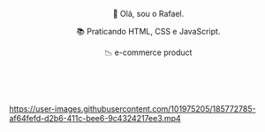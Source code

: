  
<p align="center">👋 Olá, sou o Rafael.</p>  
<p align="center">📚 Praticando HTML, CSS e JavaScript.</p>  
<p align="center">📉 e-commerce product</p>  

 <br>
 <br> 
 <br>

https://user-images.githubusercontent.com/101975205/185772785-af64fefd-d2b6-411c-bee6-9c4324217ee3.mp4
